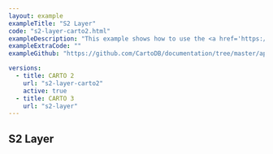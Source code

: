 ```yaml
---
layout: example
exampleTitle: "S2 Layer"
code: "s2-layer-carto2.html"
exampleDescription: "This example shows how to use the <a href='https://deck.gl/docs/api-reference/geo-layers/s2-layer' target='_blank'>S2Layer</a> to render polygons with geometry based on a S2 token (geospatial index)."
exampleExtraCode: ""
exampleGithub: "https://github.com/CartoDB/documentation/tree/master/app/content/deck-gl/examples/clustering-and-aggregation/s2-layer-carto2.html"

versions:
  - title: CARTO 2
    url: "s2-layer-carto2"
    active: true
  - title: CARTO 3
    url: "s2-layer"
---
```

## S2 Layer
